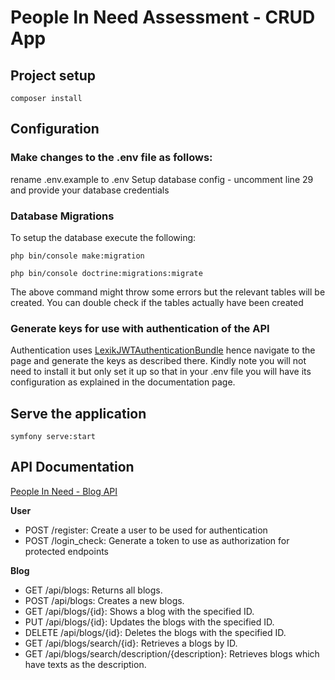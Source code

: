 # People In Need Assessment - CRUD App


## Project setup
```
composer install
```
## Configuration
### Make changes to the .env file as follows:
rename .env.example to .env
Setup database config - uncomment line 29 and provide your database credentials
### Database Migrations
To setup the database execute the following:
```
php bin/console make:migration
```
```
php bin/console doctrine:migrations:migrate
```
The above command might throw some errors but the relevant tables will be created. You can double check if the tables actually have been created
### Generate keys for use with authentication of the API
Authentication uses <a href="https://symfony.com/bundles/LexikJWTAuthenticationBundle/current/index.html">LexikJWTAuthenticationBundle</a> hence navigate to the page and generate the keys as described there. Kindly note you will not need to install it but only set it up so that in your .env file you will have its configuration as explained in the documentation page.

## Serve the application
```
symfony serve:start
```

## API Documentation
<a href="https://app.swaggerhub.com/apis/MAGEROIAN/people-in_need_blog_api/1.0.0">People In Need - Blog API</a>

<b>User</b>

- POST /register: Create a user to be used for authentication
- POST /login_check: Generate a token to use as authorization for protected endpoints

<b>Blog</b>

- GET /api/blogs: Returns all blogs.
- POST /api/blogs: Creates a new blogs.
- GET /api/blogs/{id}: Shows a blog with the specified ID.
- PUT /api/blogs/{id}: Updates the blogs with the specified ID.
- DELETE /api/blogs/{id}: Deletes the blogs with the specified ID.
- GET /api/blogs/search/{id}: Retrieves a blogs by ID.
- GET /api/blogs/search/description/{description}: Retrieves blogs which have texts as the description.

